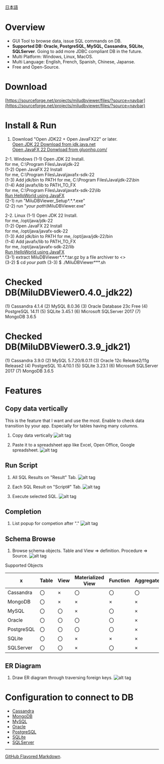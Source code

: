 [日本語](README_ja.md)

# Overview

- GUI Tool to browse data, issue SQL commands on DB.
- **Supported DB: Oracle, PostgreSQL, MySQL, Cassandra, SQLite, SQLServer**. Going to add more JDBC compliant DB in the future.
- Multi Platform: Windows, Linux, MacOS.
- Multi Language: English, French, Spanish, Chinese, Japanse.
- Free and Open-Source.

# Download

[https://sourceforge.net/projects/miludbviewer/files/?source=navbar](https://sourceforge.net/projects/miludbviewer/files/?source=navbar)

# Install & Run

1. Download "Open JDK22 + Open JavaFX22" or later.  
   [Open JDK 22 Download from jdk.java.net](https://jdk.java.net/)  
   [Open JavaFX 22 Donwload from gluonhq.com/](https://gluonhq.com/products/javafx/)  
   
2-1. Windows
(1-1) Open JDK 22 Install.  
for me, C:\Program Files\Java\jdk-22  
(1-2) Open JavaFX 22 Install  
for me, C:\Program Files\Java\javafx-sdk-22  
(1-3) Add jdk/bin to PATH
for me, C:\Program Files\Java\jdk-22\bin  
(1-4) Add javafx/lib to PATH_TO_FX  
for me, C:\Program Files\Java\javafx-sdk-22\lib  
[Run HelloWorld using JavaFX](https://openjfx.io/openjfx-docs/#install-javafx)  
(2-1) run "MiluDBViewer_Setup\*.\*.\*.exe"  
(2-2) run "*your path*\MiluDBViewer.exe"  

2-2. Linux
(1-1) Open JDK 22 Install.  
for me, /opt/java/jdk-22  
(1-2) Open JavaFX 22 Install  
for me, /opt/java/javafx-sdk-22  
(1-3) Add jdk/bin to PATH
for me, /opt/java/jdk-22/bin  
(1-4) Add javafx/lib to PATH_TO_FX  
for me, /opt/java/javafx-sdk-22/lib  
[Run HelloWorld using JavaFX](https://openjfx.io/openjfx-docs/#install-javafx)  
(3-1) extract MiluDBViewer\*.\*.\*.tar.gz by a file archiver to <<your path>>  
(3-2) $ cd *your path*
(3-3) $ ./MiluDBViewer\*\*\*.sh  

# Checked DB(MiluDBViewer0.4.0_jdk22)
(1) Cassandra 4.1.4
(2) MySQL 8.0.36
(3) Oracle Database 23c Free
(4) PostgreSQL 14.11
(5) SQLite 3.45.1
(6) Microsoft SQLServer 2017
(7) MongoDB 3.6.5

# Checked DB(MiluDBViewer0.3.9_jdk21)
(1) Cassandra 3.9.0
(2) MySQL 5.7.20/8.0.11
(3) Oracle 12c Release2/11g Release2
(4) PostgreSQL 10.4/10.1
(5) SQLite 3.23.1
(6) Microsoft SQLServer 2017
(7) MongoDB 3.6.5

# Features

## Copy data vertically
This is the feature that I want and use the most.
Enable to check data transition by your app.
Especially for tables having many columns.

1. Copy data vertically
![alt tag](doc/en/c01.copy_01.png)

2. Paste it to a spreadsheet app like Excel, Open Office, Google spreadsheet.
![alt tag](doc/en/c01.copy_02_excel.png)

## Run Script

1. All SQL Results on "Result" Tab.
![alt tag](doc/en/s01.01result.png)

2. Each SQL Result on "Script#" Tab.
![alt tag](doc/en/s01.02script7.png)

3. Execute selected SQL.
![alt tag](doc/en/s01.03result_single.png)

## Completion

1. List popup for competion after "."
![alt tag](doc/en/c02.completion.png)

## Schema Browse

1. Browse schema objects. Table and View => definition. Procedure => Source.
![alt tag](doc/en/c03.schema_browse.png)

Supported Objects

x|Table|View|Materialized View|Function|Aggregate|Procedure|Package|Type|Trigger|Sequence
-|-----|----|-----------------|--------|---------|---------|-------|----|-------|--------
Cassandra|〇|×|〇|〇|〇|×|×|〇|×|×
MongoDB|〇|×|×|×|×|×|×|×|×|×
MySQL|〇|〇|×|〇|×|〇|×|〇|×
Oracle|〇|〇|〇|〇|×|〇|〇|〇|〇|〇
PostgreSQL|〇|〇|〇|〇|×|×|×|〇|〇|〇
SQLite|〇|〇|×|×|×|×|×|×|×|×
SQLServer|〇|〇|×|〇|×|〇|×|〇|〇|〇

## ER Diagram

1. Draw ER diagram through traversing foreign keys.
![alt tag](doc/en/c04.er_diagram.png)

# Configuration to connect to DB

- [Cassandra](doc/en/START_Cassandra.md)
- [MongoDB](doc/en/START_MongoDB.md)
- [MySQL](doc/en/START_MySQL.md)
- [Oracle](doc/en/START_Oracle.md)
- [PostgreSQL](doc/en/START_PostgreSQL.md)
- [SQLite](doc/en/START_SQLite.md)
- [SQLServer](doc/en/START_SQLServer.md)

<hr>

[GitHub Flavored Markdown](https://guides.github.com/features/mastering-markdown/).

